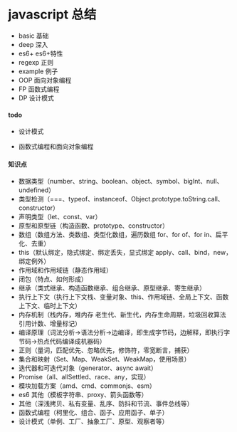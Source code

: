 # javascript 总结

- basic 基础
- deep 深入
- es6+ es6+特性
- regexp 正则
- example 例子
- OOP 面向对象编程
- FP 函数式编程
- DP 设计模式

#### todo

- 设计模式

- 函数式编程和面向对象编程

#### 知识点

- 数据类型（number、string、boolean、object、symbol、bigInt、null、undefined）
- 类型检测（===、typeof、instanceof、Object.prototype.toString.call、constructor）
- 声明类型（let、const、var）
- 原型和原型链（构造函数、prototype、constructor）
- 数组（数组方法、类数组、类型化数组，遍历数组 for、for of、for in、扁平化、去重）
- this（默认绑定，隐式绑定、绑定丢失，显式绑定 apply、call、bind，new，绑定例外）
- 作用域和作用域链（静态作用域）
- 闭包（特点、如何形成）
- 继承（类式继承、构造函数继承、组合继承、原型继承、寄生继承）
- 执行上下文（执行上下文栈、变量对象、this、作用域链、全局上下文、函数上下文、临时上下文）
- 内存机制（栈内存，堆内存 老生代、新生代，内存生命周期，垃圾回收算法 引用计数、增量标记）
- 编译原理（词法分析->语法分析->边编译，即生成字节码，边解释，即执行字节码->热点代码编译成机器码）
- 正则（量词，匹配优先、忽略优先，修饰符，零宽断言，捕获）
- 集合和映射（Set、Map、WeakSet、WeakMap，使用场景）
- 迭代器和可迭代对象（generator、async await）
- Promise（all、allSettled、race、any，实现）
- 模块加载方案（amd、cmd、commonjs、esm）
- es6 其他（模板字符串、proxy、箭头函数等）
- 其他（深浅拷贝、私有变量、乱序、防抖和节流、事件总线等）
- 函数式编程（柯里化、组合、函子、应用函子、单子）
- 设计模式（单例、工厂、抽象工厂、原型、观察者等）
